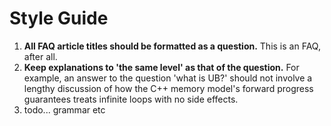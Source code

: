 # Style Guide

1. **All FAQ article titles should be formatted as a question.** This is an FAQ, after all.
1. **Keep explanations to 'the same level' as that of the question.** For example, an answer to the question 'what is UB?' should not involve a lengthy discussion of how the C++ memory model's forward progress guarantees treats infinite loops with no side effects.
1. todo... grammar etc
